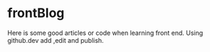 # frontBlog
Here is some good articles or code when learning front end. Using github.dev add ,edit and publish.
